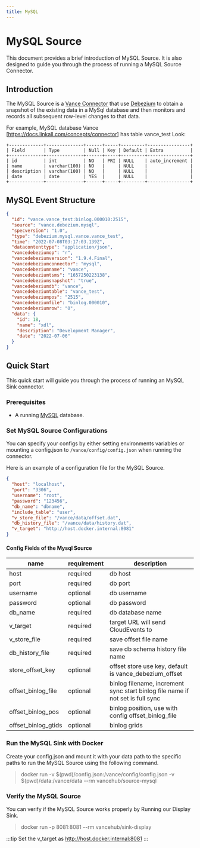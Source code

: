 ```yaml
---
title: MySQL
---
```


# MySQL Source
This document provides a brief introduction of MySQL Source.
It is also designed to guide you through the process of running a
MySQL Source Connector.
## Introduction
The MySQL Source is a [Vance Connector][vc] that use [Debezium][debezium] 
to obtain a snapshot of the existing data in a MySql database and then 
monitors and records all subsequent row-level changes to that data.

For example, MySQL database Vance [https://docs.linkall.com/concepts/connector] has table vance_test Look:

```text
+-------------+--------------+------+-----+---------+----------------+
| Field       | Type         | Null | Key | Default | Extra          |
+-------------+--------------+------+-----+---------+----------------+
| id          | int          | NO   | PRI | NULL    | auto_increment |
| name        | varchar(100) | NO   |     | NULL    |                |
| description | varchar(100) | NO   |     | NULL    |                |
| date        | date         | YES  |     | NULL    |                |
+-------------+--------------+------+-----+---------+----------------+
```

## MySQL Event Structure
```json
{
  "id": "vance.vance_test:binlog.000010:2515",
  "source": "vance.debezium.mysql",
  "specversion": "1.0",
  "type": "debezium.mysql.vance.vance_test",
  "time": "2022-07-08T03:17:03.139Z",
  "datacontenttype": "application/json",
  "vancedebeziumop": "r",
  "vancedebeziumversion": "1.9.4.Final",
  "vancedebeziumconnector": "mysql",
  "vancedebeziumname": "vance",
  "vancedebeziumtsms": "1657250223138",
  "vancedebeziumsnapshot": "true",
  "vancedebeziumdb": "vance",
  "vancedebeziumtable": "vance_test",
  "vancedebeziumpos": "2515",
  "vancedebeziumfile": "binlog.000010",
  "vancedebeziumrow": "0",
  "data": {
    "id": 18,
    "name": "xdl",
    "description": "Development Manager",
    "date": "2022-07-06"
  }
}
```
## Quick Start
This quick start will guide you through the process of running an MySQL Sink connector.

### Prerequisites
- A running [MySQL][mysql] database.

### Set MySQL Source Configurations
You can specify your configs by either setting environments
variables or mounting a config.json to `/vance/config/config.json`
when running the connector.

Here is an example of a configuration file for the MySQL Source.
```json
{
  "host": "localhost",
  "port": "3306",
  "username": "root",
  "password": "123456",
  "db_name": "dbname",
  "include_table": "user",
  "v_store_file": "/vance/data/offset.dat",
  "db_history_file": "/vance/data/history.dat",
  "v_target": "http://host.docker.internal:8081"
}
```

#### Config Fields of the Mysql Source
| name                 | requirement | description                                                                    |
|----------------------|-------------|--------------------------------------------------------------------------------|
| host                 | required    | db host                                                                        |
| port                 | required    | db port                                                                        |
| username             | optional    | db username                                                                    |
| password             | optional    | db password                                                                    |
| db_name              | required    | db database name                                                               |
| v_target             | required    | target URL will send CloudEvents to                                            |
| v_store_file         | required    | save offset file name                                                          |
| db_history_file      | required    | save db schema history file name                                               |
| store_offset_key     | optional    | offset store use key, default is vance_debezium_offset                         |
| offset_binlog_file   | optional    | binlog filename, increment sync start binlog file name if not set is full sync |
| offset_binlog_pos    | optional    | binlog position, use with config offset_binlog_file                            |
| offset_binlog_gtids  | optional    | binlog grids                                                                   |

### Run the MySQL Sink with Docker
Create your config.json and mount it with your data path to the
specific paths to run the MySQL Source using the following command.

> docker run -v $(pwd)/config.json:/vance/config/config.json -v $(pwd)/data:/vance/data --rm vancehub/source-mysql

### Verify the MySQL Source
You can verify if the MySQL Source works properly by Running our Display Sink.
> docker run -p 8081:8081 --rm vancehub/sink-display

:::tip
Set the v_target as http://host.docker.internal:8081
:::

[vc]: https://github.com/linkall-labs/vance-docs/blob/main/docs/concept.md
[config]: https://github.com/linkall-labs/vance-docs/blob/main/docs/connector.md
[debezium]: https://debezium.io/documentation/reference/1.9/connectors/mysql.html\
[mysql]: https://www.mysql.com
